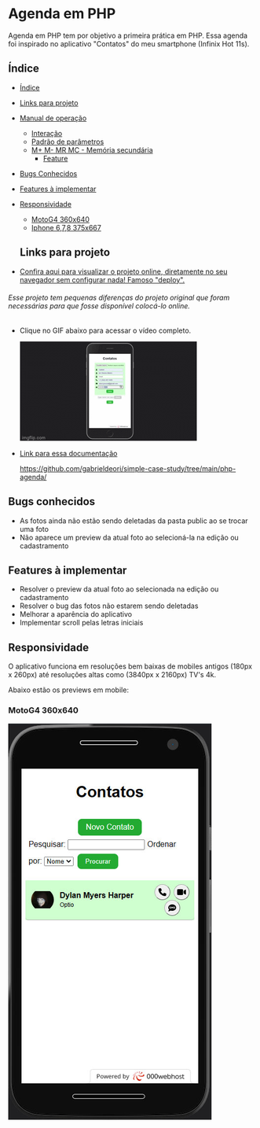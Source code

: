 # Agenda em PHP
Agenda em PHP tem por objetivo a primeira prática em PHP.
Essa agenda foi inspirado no aplicativo "Contatos" do meu smartphone (Infinix Hot 11s).

## Índice

- [Índice]()
- [Links para projeto]()
- [Manual de operação]()
  - [Interação]()
  - [Padrão de parâmetros]()
  - [M+ M- MR MC - Memória secundária]()
    - [Feature]()
- [Bugs Conhecidos]()
- [Features à implementar]()
- [Responsividade]()
  - [MotoG4 360x640]()
  - [Iphone 6,7,8 375x667]()

  ## Links para projeto

- [Confira aqui para visualizar o projeto online, diretamente no seu navegador sem configurar nada! Famoso "deploy".](https://deori-server-lost-brazil.000webhostapp.com/php-agenda/index.php)
###### Esse projeto tem pequenas diferenças do projeto original que foram necessárias para que fosse disponível colocá-lo online.

- Clique no GIF abaixo para acessar o vídeo completo.

  [![Link Projeto](./src/img/PHPAgenda.gif)](https://youtu.be/jeXMuAbqWuA)

- [Link para essa documentação](https://github.com/gabrieldeori/simple-case-study/tree/main/php-agenda/)

  https://github.com/gabrieldeori/simple-case-study/tree/main/php-agenda/

## Bugs conhecidos
- As fotos ainda não estão sendo deletadas da pasta public ao se trocar uma foto
- Não aparece um preview da atual foto ao selecioná-la na edição ou cadastramento

## Features à implementar
- Resolver o preview da atual foto ao selecionada na edição ou cadastramento
- Resolver o bug das fotos não estarem sendo deletadas
- Melhorar a aparência do aplicativo
- Implementar scroll pelas letras iniciais

## Responsividade
O aplicativo funciona em resoluções bem baixas de mobiles antigos (180px x 260px) até resoluções altas como (3840px x 2160px) TV's 4k. 

Abaixo estão os previews em mobile:

### MotoG4 360x640
![Imagem ](./src/img/MotoG4.jpg)
